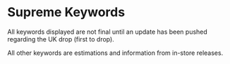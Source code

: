 # Supreme Keywords

All keywords displayed are not final until an update has been pushed regarding the UK drop (first to drop).

All other keywords are estimations and information from in-store releases.
